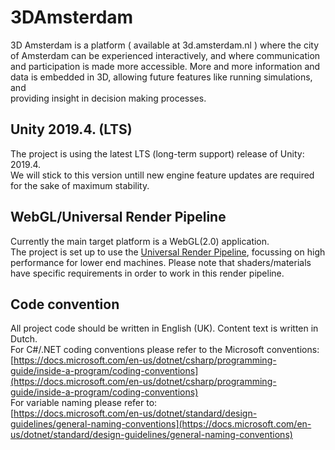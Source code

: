 # 3DAmsterdam

3D Amsterdam is a platform ( available at 3d.amsterdam.nl ) where the city of Amsterdam can be experienced interactively, and where communication and participation is made more accessible.
  More and more information and data is embedded in 3D, allowing future features like running simulations, and   
providing insight in decision making processes.

## Unity 2019.4. (LTS)
The project is using the latest LTS (long-term support) release of Unity: 2019.4.<br/>
We will stick to this version untill new engine feature updates are required for the sake of maximum stability.
## WebGL/Universal Render Pipeline
Currently the main target platform is a WebGL(2.0) application.<br/>
The project is set up to use the [Universal Render Pipeline](https://unity.com/srp/universal-render-pipeline), focussing on high performance for lower end machines. Please note that shaders/materials have specific requirements in order to work in this render pipeline.
## Code convention 
All project code should be written in English (UK). Content text is written in Dutch.<br/>
For C#/.NET coding conventions please refer to the Microsoft conventions:<br/>
[https://docs.microsoft.com/en-us/dotnet/csharp/programming-guide/inside-a-program/coding-conventions](https://docs.microsoft.com/en-us/dotnet/csharp/programming-guide/inside-a-program/coding-conventions)<br/>
For variable naming please refer to:<br/>
[https://docs.microsoft.com/en-us/dotnet/standard/design-guidelines/general-naming-conventions](https://docs.microsoft.com/en-us/dotnet/standard/design-guidelines/general-naming-conventions)<br/>
